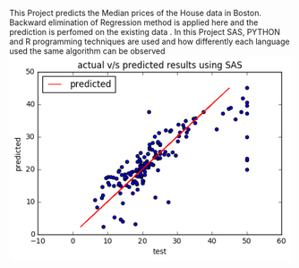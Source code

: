 This Project predicts the Median prices of the House data in Boston.
Backward elimination of Regression method is applied here  and the prediction is perfomed on the existing data .
In this Project SAS, PYTHON and R programming techniques are used and how differently each language used the same algorithm can be observed
![Alt text](/sas.png?raw=true "Optional Title")
